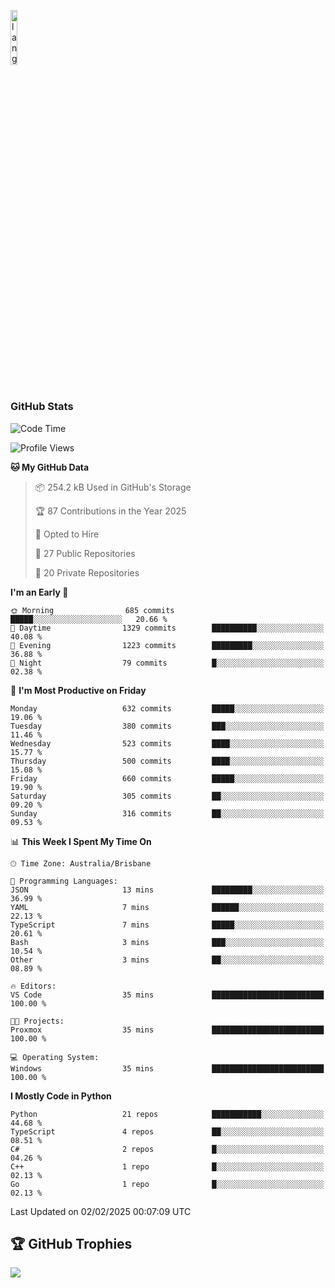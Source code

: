 <p align="left"><img width=15%" src="https://github.com/alansmathew/alansmathew/raw/master/lang.gif" alt="lang image here" /></p>

# <h3 align="left">GitHub Stats</h3>

<!--START_SECTION:waka-->
![Code Time](http://img.shields.io/badge/Code%20Time-556%20hrs%201%20min-blue)

![Profile Views](http://img.shields.io/badge/Profile%20Views-6-blue)

**🐱 My GitHub Data** 

> 📦 254.2 kB Used in GitHub's Storage 
 > 
> 🏆 87 Contributions in the Year 2025
 > 
> 💼 Opted to Hire
 > 
> 📜 27 Public Repositories 
 > 
> 🔑 20 Private Repositories 
 > 
**I'm an Early 🐤** 

```text
🌞 Morning                685 commits         █████░░░░░░░░░░░░░░░░░░░░   20.66 % 
🌆 Daytime                1329 commits        ██████████░░░░░░░░░░░░░░░   40.08 % 
🌃 Evening                1223 commits        █████████░░░░░░░░░░░░░░░░   36.88 % 
🌙 Night                  79 commits          █░░░░░░░░░░░░░░░░░░░░░░░░   02.38 % 
```
📅 **I'm Most Productive on Friday** 

```text
Monday                   632 commits         █████░░░░░░░░░░░░░░░░░░░░   19.06 % 
Tuesday                  380 commits         ███░░░░░░░░░░░░░░░░░░░░░░   11.46 % 
Wednesday                523 commits         ████░░░░░░░░░░░░░░░░░░░░░   15.77 % 
Thursday                 500 commits         ████░░░░░░░░░░░░░░░░░░░░░   15.08 % 
Friday                   660 commits         █████░░░░░░░░░░░░░░░░░░░░   19.90 % 
Saturday                 305 commits         ██░░░░░░░░░░░░░░░░░░░░░░░   09.20 % 
Sunday                   316 commits         ██░░░░░░░░░░░░░░░░░░░░░░░   09.53 % 
```


📊 **This Week I Spent My Time On** 

```text
🕑︎ Time Zone: Australia/Brisbane

💬 Programming Languages: 
JSON                     13 mins             █████████░░░░░░░░░░░░░░░░   36.99 % 
YAML                     7 mins              ██████░░░░░░░░░░░░░░░░░░░   22.13 % 
TypeScript               7 mins              █████░░░░░░░░░░░░░░░░░░░░   20.61 % 
Bash                     3 mins              ███░░░░░░░░░░░░░░░░░░░░░░   10.54 % 
Other                    3 mins              ██░░░░░░░░░░░░░░░░░░░░░░░   08.89 % 

🔥 Editors: 
VS Code                  35 mins             █████████████████████████   100.00 % 

🐱‍💻 Projects: 
Proxmox                  35 mins             █████████████████████████   100.00 % 

💻 Operating System: 
Windows                  35 mins             █████████████████████████   100.00 % 
```

**I Mostly Code in Python** 

```text
Python                   21 repos            ███████████░░░░░░░░░░░░░░   44.68 % 
TypeScript               4 repos             ██░░░░░░░░░░░░░░░░░░░░░░░   08.51 % 
C#                       2 repos             █░░░░░░░░░░░░░░░░░░░░░░░░   04.26 % 
C++                      1 repo              █░░░░░░░░░░░░░░░░░░░░░░░░   02.13 % 
Go                       1 repo              █░░░░░░░░░░░░░░░░░░░░░░░░   02.13 % 
```




 Last Updated on 02/02/2025 00:07:09 UTC
<!--END_SECTION:waka-->

## 🏆 GitHub Trophies

![](https://github-profile-trophy.vercel.app/?username=samh06&theme=discord&no-frame=true&no-bg=false&margin-w=4)
